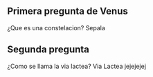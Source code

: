 ## Primera pregunta de Venus

¿Que es una constelacion? 
Sepala 

## Segunda pregunta
¿Como se llama la via lactea?
Via Lactea jejejejej